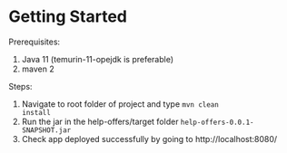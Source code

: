 # Getting Started

Prerequisites:
1) Java 11 (temurin-11-opejdk is preferable)
2) maven 2

Steps:
1) Navigate to root folder of project and type <code>mvn clean install</code>
2) Run the jar in the help-offers/target folder <code>help-offers-0.0.1-SNAPSHOT.jar</code>
3) Check app deployed successfully by going to http://localhost:8080/